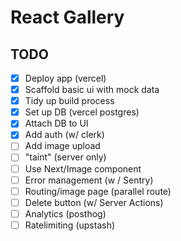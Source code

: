 # React Gallery

## TODO

- [x] Deploy app (vercel)
- [x] Scaffold basic ui with mock data
- [x] Tidy up build process
- [x] Set up DB (vercel postgres)
- [x] Attach DB to UI
- [x] Add auth (w/ clerk)
- [ ] Add image upload
- [ ] "taint" (server only)
- [ ] Use Next/Image component
- [ ] Error management (w / Sentry)
- [ ] Routing/image page (parallel route)
- [ ] Delete button (w/ Server Actions)
- [ ] Analytics (posthog)
- [ ] Ratelimiting (upstash)